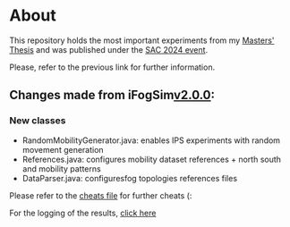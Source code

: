 # About 
This repository holds the most important experiments from my [Masters' Thesis](https://github.com/vyk1/service-placements-fog-and-mobility-a-study-towards-the-state-of-the-art) and was published under the [SAC 2024 event](https://www.sigapp.org/sac/sac2024/).

Please, refer to the previous link for further information.

## Changes made from iFogSim[v2.0.0](https://github.com/Cloudslab/iFogSim/releases/tag/v2.0.0):

### New classes

- RandomMobilityGenerator.java: enables IPS experiments with random movement generation
- References.java: configures mobility dataset references + north south and mobility patterns
- DataParser.java: configuresfog topologies references files

Please refer to the [cheats file](/docs/cheats.md) for further cheats (:

For the logging of the results, [click here](/docs/results-logging.md)
